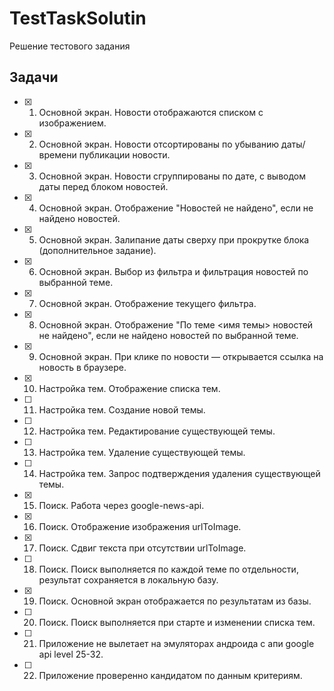 # TestTaskSolutin

Решение тестового задания

## Задачи

- [x] 1. Основной экран. Новости отображаются списком с изображением.
- [x] 2. Основной экран. Новости отсортированы по убыванию даты/времени публикации новости.
- [x] 3. Основной экран. Новости сгруппированы по дате, с выводом даты перед блоком новостей.
- [x] 4. Основной экран. Отображение "Новостей не найдено", если не найдено новостей.
- [x] 5. Основной экран. Залипание даты сверху при прокрутке блока (дополнительное задание).
- [x] 6. Основной экран. Выбор из фильтра и фильтрация новостей по выбранной теме.
- [x] 7. Основной экран. Отображение текущего фильтра.
- [x] 8. Основной экран. Отображение "По теме <имя темы> новостей не найдено", если не найдено новостей по выбранной теме.
- [x] 9. Основной экран. При клике по новости — открывается ссылка на новость в браузере.
- [x] 10. Настройка тем. Отображение списка тем.
- [ ] 11. Настройка тем. Создание новой темы.
- [ ] 12. Настройка тем. Редактирование существующей темы.
- [ ] 13. Настройка тем. Удаление существующей темы.
- [ ] 14. Настройка тем. Запрос подтверждения удаления существующей темы.
- [x] 15. Поиск. Работа через google-news-api.
- [x] 16. Поиск. Отображение изображения urlToImage.
- [x] 17. Поиск. Сдвиг текста при отсутствии  urlToImage.
- [ ] 18. Поиск.  Поиск выполняется по каждой теме по отдельности, результат сохраняется в локальную базу.
- [x] 19. Поиск. Основной экран отображается по результатам из базы.
- [ ] 20. Поиск. Поиск выполняется при старте и изменении списка тем.
- [ ] 21. Приложение не вылетает на эмуляторах андроида с апи google api level 25-32.
- [ ] 22. Приложение проверенно кандидатом по данным критериям.
